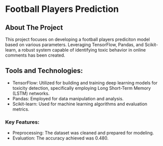 # Football Players Prediction

## About The Project

This project focuses on developing a football players prediciton model based on various parameters. Leveraging TensorFlow, Pandas, and Scikit-learn, a robust system capable of identifying toxic behavior in online comments has been created.

## Tools and Technologies:

* TensorFlow: Utilized for building and training deep learning models for toxicity detection, specifically employing Long Short-Term Memory (LSTM) networks.
* Pandas: Employed for data manipulation and analysis.
* Scikit-learn: Used for machine learning algorithms and evaluation metrics.

### Key Features:
* Preprocessing: The dataset was cleaned and prepared for modeling.
* Evaluation: The accuracy achieved was 0.480.

